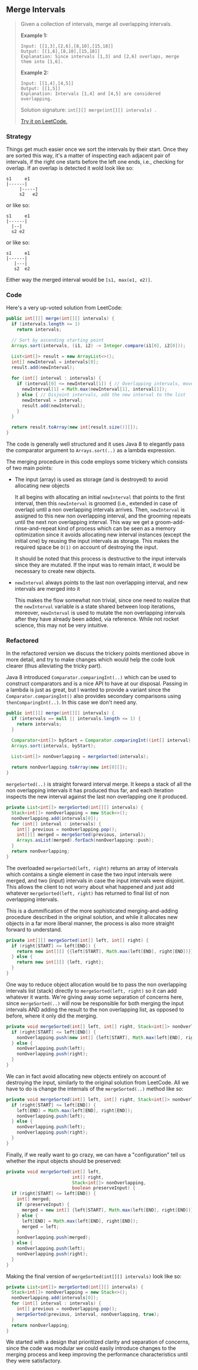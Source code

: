 ## Merge Intervals

> Given a collection of intervals, merge all overlapping intervals.
>
> **Example 1:**
>
> ```
> Input: [[1,3],[2,6],[8,10],[15,18]]
> Output: [[1,6],[8,10],[15,18]]
> Explanation: Since intervals [1,3] and [2,6] overlaps, merge them into [1,6].
> ```
>
> **Example 2:**
>
> ```
> Input: [[1,4],[4,5]]
> Output: [[1,5]]
> Explanation: Intervals [1,4] and [4,5] are considered overlapping.
> ```
>
> Solution signature: `int[][] merge(int[][] intervals) `.
>
> [Try it on LeetCode.](https://leetcode.com/problems/merge-intervals/)



### Strategy

Things get much easier once we sort the intervals by their start. Once they are sorted this way, it's a matter of inspecting each adjacent pair of intervals, if the right one starts before the left one ends, i.e., checking for overlap. If an overlap is detected it wold look like so:

```
s1     e1
|------|
     |-----|
     s2   e2
```

or like so:

```
s1     e1
|------|
  |--|
  s2 e2
```

or like so:

```
s1     e1
|------|
   |---|
   s2  e2
```

Either way the merged interval would be `[s1, max(e1, e2)]`.



### Code

Here's a very up-voted solution from LeetCode:

```java
public int[][] merge(int[][] intervals) {
  if (intervals.length <= 1)
    return intervals;

  // Sort by ascending starting point
  Arrays.sort(intervals, (i1, i2) -> Integer.compare(i1[0], i2[0]));

  List<int[]> result = new ArrayList<>();
  int[] newInterval = intervals[0];
  result.add(newInterval);
  
  for (int[] interval : intervals) {
    if (interval[0] <= newInterval[1]) { // Overlapping intervals, move the end if needed
      newInterval[1] = Math.max(newInterval[1], interval[1]);
    } else { // Disjoint intervals, add the new interval to the list
      newInterval = interval;
      result.add(newInterval);
    }
  }

  return result.toArray(new int[result.size()][]);
}
```

The code is generally well structured and it uses Java 8 to elegantly pass the comparator argument to `Arrays.sort(..)` as a lambda expression. 

The merging procedure in this code employs some trickery which consists of two main points:

* The input (array) is used as storage (and is destroyed) to avoid allocating new objects

  It all begins with allocating an initial `newInterval` that points to the first interval, then this `newInterval` is groomed (i.e., extended in case of overlap) until a non overlapping intervals arrives. Then, `newInterval` is assigned to this new non overlapping interval, and the grooming repeats until the next non overlapping interval. This way we get a groom-add-rinse-and-repeat kind of process which can be seen as a memory optimization since it avoids allocating new interval instances (except the initial one) by reusing the input intervals as storage. This makes the required space be `O(1)` on account of destroying the input.

  It should be noted that this process is destructive to the input intervals since they are mutated. If the input was to remain intact, it would be necessary to create new objects.

* `newInterval` always points to the last non overlapping interval, and new intervals are merged into it

  This makes the flow somewhat non trivial, since one need to realize that the `newInterval` variable is a state shared between loop iterations, moreover, `newInterval` is used to mutate the non overlapping intervals after they have already been added, via reference. While not rocket science, this may not be very intuitive.



### Refactored

In the refactored version we discuss the trickery points mentioned above in more detail, and try to make changes which would help the code look clearer (thus alleviating the tricky part).



Java 8 introduced `Comparator.comparingInt(..)` which can be used to construct comparators and is a nice API to have at our disposal. Passing in a lambda is just as great, but I wanted to provide a variant since the `Comparator.comparingInt()` also provides secondary comparisons using `thenComparingInt(..)`. In this case we don't need any.

```java
public int[][] merge(int[][] intervals) {
  if (intervals == null || intervals.length <= 1) {
    return intervals;
  }

  Comparator<int[]> byStart = Comparator.comparingInt((int[] interval) -> interval[START]);
  Arrays.sort(intervals, byStart);

  List<int[]> nonOverlapping = mergeSorted(intervals);
  
  return nonOverlapping.toArray(new int[0][]);
}
```

`mergeSorted(..)` is straight forward interval merge. It keeps a stack of all the non overlapping intervals it has produced thus far, and each iteration inspects the new interval against the last non overlapping one it produced.

```java
private List<int[]> mergeSorted(int[][] intervals) {
  Stack<int[]> nonOverlapping = new Stack<>();
  nonOverlapping.add(intervals[0]);
  for (int[] interval : intervals) {
    int[] previous = nonOverlapping.pop();
    int[][] merged = mergeSorted(previous, interval);
    Arrays.asList(merged).forEach(nonOverlapping::push);
  }
  return nonOverlapping;
}
```

The overloaded `mergeSorted(left, right)` returns an array of intervals which contains a single element in case the two input intervals were merged, and two (input) intervals in case the input intervals were disjoint. This allows the client to not worry about what happened and just add whatever `mergeSorted(left, right)` has returned to final list of non overlapping intervals.

This is a dummification of the more sophisticated merging-and-adding procedure described in the original solution, and while it allocates new objects in a far more liberal manner, the process is also more straight forward to understand.

```java
private int[][] mergeSorted(int[] left, int[] right) {
  if (right[START] <= left[END]) {
    return new int[][] {{left[START], Math.max(left[END], right[END])}};
  } else {
    return new int[][] {left, right};
  }
}
```

One way to reduce object allocation would be to pass the non overlapping intervals list (stack) directly to `mergeSorted(left, right)` so it can add whatever it wants. We're giving away some separation of concerns here, since `mergeSorted(..)` will now be responsible for both merging the input intervals AND adding the result to the non overlapping list, as opposed to before, where it only did the merging.

```java
private void mergeSorted(int[] left, int[] right, Stack<int[]> nonOverlapping) {
  if (right[START] <= left[END]) {
    nonOverlapping.push(new int[] {left[START], Math.max(left[END], right[END])});
  } else {
    nonOverlapping.push(left);
    nonOverlapping.push(right);
  }
}
```

We can in fact avoid allocating new objects entirely on account of destroying the input, similarly to the original solution from LeetCode. All we have to do is change the internals of the `mergeSorted(..)` method like so:

```java
private void mergeSorted(int[] left, int[] right, Stack<int[]> nonOverlapping) {
  if (right[START] <= left[END]) {
    left[END] = Math.max(left[END], right[END]);
    nonOverlapping.push(left);
  } else {
    nonOverlapping.push(left);
    nonOverlapping.push(right);
  }
}
```

Finally, if we really want to go crazy, we can have a "configuration" tell us whether the input objects should be preserved:

```java
private void mergeSorted(int[] left,
                         int[] right,
                         Stack<int[]> nonOverlapping, 
                         boolean preserveInput) {
  if (right[START] <= left[END]) {
    int[] merged;
    if (preserveInput) {
      merged = new int[] {left[START], Math.max(left[END], right[END])};
    } else {
      left[END] = Math.max(left[END], right[END]);
      merged = left;
    }
    nonOverlapping.push(merged);
  } else {
    nonOverlapping.push(left);
    nonOverlapping.push(right);
  }
}
```

Making the final version of `mergeSorted(int[][] intervals)` look like so:

```java
private List<int[]> mergeSorted(int[][] intervals) {
  Stack<int[]> nonOverlapping = new Stack<>();
  nonOverlapping.add(intervals[0]);
  for (int[] interval : intervals) {
    int[] previous = nonOverlapping.pop();
    mergeSorted(previous, interval, nonOverlapping, true);
  }
  return nonOverlapping;
}
```

We started with a design that prioritized clarity and separation of concerns, since the code was modular we could easily introduce changes to the merging process and keep improving the performance characteristics until they were satisfactory.